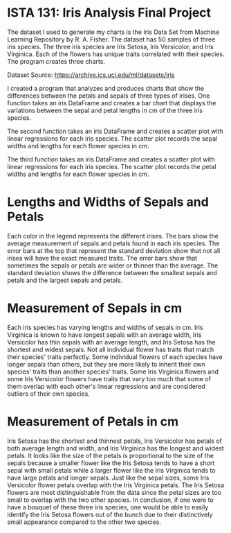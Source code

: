 # ISTA 131: Iris Analysis Final Project
The dataset I used to generate my charts is the Iris Data Set from Machine Learning Repository by R. A. Fisher. The dataset has 50 samples of three iris species. The three iris species are Iris Setosa, Iris Versicolor, and Iris Virginica. Each of the flowers has unique traits correlated with their species. The program creates three charts.

Dataset Source: https://archive.ics.uci.edu/ml/datasets/iris

I created a program that analyzes and produces charts that show the differences between the petals and sepals of three types of irises. One function takes an iris DataFrame and creates a bar chart that displays the variations between the sepal and petal lengths in cm of the three iris species.

The second function takes an iris DataFrame and creates a scatter plot with linear regressions for each iris species. The scatter plot records the sepal widths and lengths for each flower species in cm.

The third function takes an iris DataFrame and creates a scatter plot with linear regressions for each iris species. The scatter plot records the petal widths and lengths for each flower species in cm.

# Lengths and Widths of Sepals and Petals
Each color in the legend represents the different irises. The bars show the average measurement of sepals and petals found in each iris species. The error bars at the top that represent the standard deviation show that not all irises will have the exact measured traits. The error bars show that sometimes the sepals or petals are wider or thinner than the average. The standard deviation shows the difference between the smallest sepals and petals and the largest sepals and petals.

# Measurement of Sepals in cm
Each iris species has varying lengths and widths of sepals in cm. Iris Virginica is known to have longest sepals with an average width, Iris Versicolor has thin sepals with an average length, and Iris Setosa has the shortest and widest sepals. Not all individual flower has traits that match their species' traits perfectly. Some individual flowers of each species have longer sepals than others, but they are more likely to inherit their own species' traits than another species' traits. Some Iris Virginica flowers and some Iris Versicolor flowers have traits that vary too much that some of them overlap with each other's linear regressions and are considered outliers of their own species.

# Measurement of Petals in cm
Iris Setosa has the shortest and thinnest petals, Iris Versicolor has petals of both average length and width, and Iris Virginica has the longest and widest petals. It looks like the size of the petals is proportional to the size of the sepals because a smaller flower like the Iris Setosa tends to have a short sepal with small petals while a larger flower like the Iris Virginica tends to have large petals and longer sepals. Just like the sepal sizes, some Iris Versicolor flower petals overlap with the Iris Virginica petals. The Iris Setosa flowers are most distinguishable from the data since the petal sizes are too small to overlap with the two other species. In conclusion, if one were to have a bouquet of these three iris species, one would be able to easily identify the Iris Setosa flowers out of the bunch due to their distinctively small appearance compared to the other two species.
